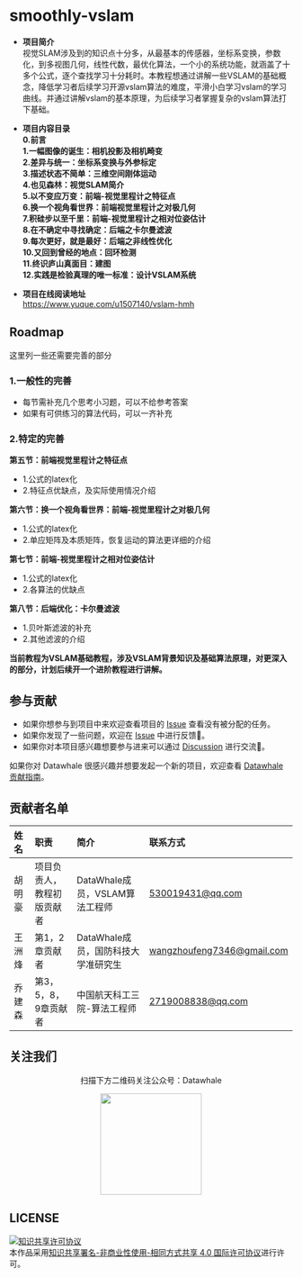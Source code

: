 # smoothly-vslam

- **项目简介** \
 视觉SLAM涉及到的知识点十分多，从最基本的传感器，坐标系变换，参数化，到多视图几何，线性代数，最优化算法，一个小的系统功能，就涵盖了十多个公式，逐个查找学习十分耗时。本教程想通过讲解一些VSLAM的基础概念，降低学习者后续学习开源vslam算法的难度，平滑小白学习vslam的学习曲线。并通过讲解vslam的基本原理，为后续学习者掌握复杂的vslam算法打下基础。

  
- **项目内容目录** \
**0.前言** \
**1.一幅图像的诞生：相机投影及相机畸变** \
**2.差异与统一：坐标系变换与外参标定** \
**3.描述状态不简单：三维空间刚体运动** \
**4.也见森林：视觉SLAM简介** \
**5.以不变应万变：前端-视觉里程计之特征点** \
**6.换一个视角看世界：前端视觉里程计之对极几何** \
**7.积硅步以至千里：前端-视觉里程计之相对位姿估计** \
**8.在不确定中寻找确定：后端之卡尔曼滤波** \
**9.每次更好，就是最好：后端之非线性优化** \
**10.又回到曾经的地点：回环检测** \
**11.终识庐山真面目：建图** \
**12.实践是检验真理的唯一标准：设计VSLAM系统** 

 - **项目在线阅读地址**\
  https://www.yuque.com/u1507140/vslam-hmh

## Roadmap

这里列一些还需要完善的部分
### 1.一般性的完善
- 每节需补充几个思考小习题，可以不给参考答案
- 如果有可供练习的算法代码，可以一齐补充
### 2.特定的完善 
**第五节：前端视觉里程计之特征点**
- 1.公式的latex化
- 2.特征点优缺点，及实际使用情况介绍 

**第六节：换一个视角看世界：前端-视觉里程计之对极几何**
- 1.公式的latex化
- 2.单应矩阵及本质矩阵，恢复运动的算法更详细的介绍

**第七节：前端-视觉里程计之相对位姿估计**
- 1.公式的latex化
- 2.各算法的优缺点

**第八节：后端优化：卡尔曼滤波**
- 1.贝叶斯滤波的补充
- 2.其他滤波的介绍


**当前教程为VSLAM基础教程，涉及VSLAM背景知识及基础算法原理，对更深入的部分，计划后续开一个进阶教程进行讲解。**

## 参与贡献

- 如果你想参与到项目中来欢迎查看项目的 [Issue]() 查看没有被分配的任务。
- 如果你发现了一些问题，欢迎在 [Issue]() 中进行反馈🐛。
- 如果你对本项目感兴趣想要参与进来可以通过 [Discussion]() 进行交流💬。

如果你对 Datawhale 很感兴趣并想要发起一个新的项目，欢迎查看 [Datawhale 贡献指南](https://github.com/datawhalechina/DOPMC#%E4%B8%BA-datawhale-%E5%81%9A%E5%87%BA%E8%B4%A1%E7%8C%AE)。


## 贡献者名单

| 姓名 | 职责 | 简介 | 联系方式|
| :----| :---- | :---- |:---- |
| 胡明豪 | 项目负责人，教程初版贡献者 | DataWhale成员，VSLAM算法工程师 |530019431@qq.com|
| 王洲烽 | 第1，2章贡献者 | DataWhale成员，国防科技大学准研究生 | wangzhoufeng7346@gmail.com |
| 乔建森 | 第3，5，8，9章贡献者| 中国航天科工三院-算法工程师 | 2719008838@qq.com |


## 关注我们

<div align=center>
<p>扫描下方二维码关注公众号：Datawhale</p>
<img src="https://raw.githubusercontent.com/datawhalechina/pumpkin-book/master/res/qrcode.jpeg" width = "180" height = "180">
</div>



## LICENSE

<a rel="license" href="http://creativecommons.org/licenses/by-nc-sa/4.0/"><img alt="知识共享许可协议" style="border-width:0" src="https://img.shields.io/badge/license-CC%20BY--NC--SA%204.0-lightgrey" /></a><br />本作品采用<a rel="license" href="http://creativecommons.org/licenses/by-nc-sa/4.0/">知识共享署名-非商业性使用-相同方式共享 4.0 国际许可协议</a>进行许可。

